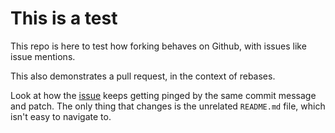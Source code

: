 # This is a test

This repo is here to test how forking behaves on Github, with issues like issue mentions.

This also demonstrates a pull request, in the context of rebases.

Look at how the [issue](https://github.com/dbramucci/github-test-forking-upstream/issues/1) keeps getting pinged by the same commit message and patch.
The only thing that changes is the unrelated `README.md` file, which isn't easy to navigate to.
